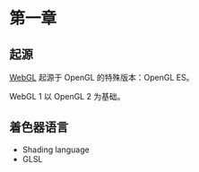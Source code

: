 # 第一章

## 起源

[WebGL](http://khronos.org/webgl/) 起源于 OpenGL 的特殊版本：OpenGL ES。

WebGL 1 以 OpenGL 2 为基础。

## 着色器语言

- Shading language
- GLSL

